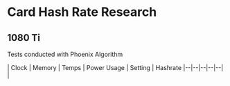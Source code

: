 # Card Hash Rate Research


## 1080 Ti

Tests conducted with Phoenix Algorithm

| Clock | Memory | Temps | Power Usage | Setting | Hashrate
|--|--|--|--|--|
| 
